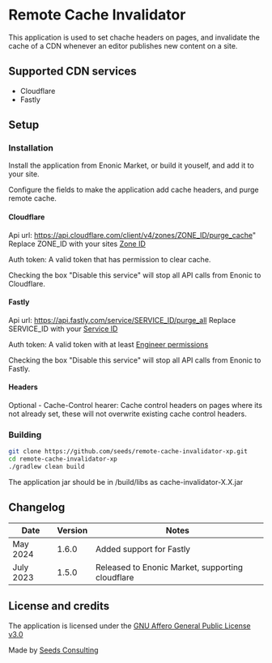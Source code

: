 # Remote Cache Invalidator

This application is used to set chache headers on pages, and invalidate the cache of a CDN whenever an editor publishes new content on a site.

## Supported CDN services

- Cloudflare
- Fastly

## Setup
### Installation

Install the application from Enonic Market, or build it youself, and add it to your site.

Configure the fields to make the application add cache headers, and purge remote cache.

#### Cloudflare

Api url: https://api.cloudflare.com/client/v4/zones/ZONE_ID/purge_cache" Replace ZONE_ID with your sites [Zone ID](https://developers.cloudflare.com/fundamentals/get-started/basic-tasks/find-account-and-zone-ids/)

Auth token: A valid token that has permission to clear cache.

Checking the box "Disable this service" will stop all API calls from Enonic to Cloudflare.

#### Fastly
Api url: https://api.fastly.com/service/SERVICE_ID/purge_all Replace SERVICE_ID with your [Service ID](https://docs.fastly.com/en/guides/about-services)

Auth token: A valid token with at least [Engineer permissions](https://docs.fastly.com/en/guides/configuring-user-roles-and-permissions)

Checking the box "Disable this service" will stop all API calls from Enonic to Fastly.

#### Headers
Optional - Cache-Control hearer: Cache control headers on pages where its not already set, these will not overwrite existing cache control headers.

### Building
```bash
git clone https://github.com/seeds/remote-cache-invalidator-xp.git
cd remote-cache-invalidator-xp
./gradlew clean build
```
The application jar should be in /build/libs as cache-invalidator-X.X.jar

## Changelog
|Date|Version|Notes|
|---------|-----|-----------------------|
|May 2024|1.6.0|Added support for Fastly|
|July 2023|1.5.0|Released to Enonic Market, supporting cloudflare|

## License and credits
The application is licensed under the [GNU Affero General Public License v3.0](https://github.com/seeds/remote-cache-invalidator-xp/blob/main/LICENSE)

Made by [Seeds Consulting](https://seeds.no)
